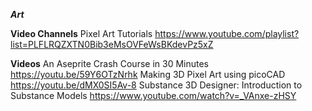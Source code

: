 ***Art***

**Video Channels**
Pixel Art Tutorials <https://www.youtube.com/playlist?list=PLFLRQZXTN0Bib3eMsOVFeWsBKdevPz5xZ>

**Videos**
An Aseprite Crash Course in 30 Minutes <https://youtu.be/59Y6OTzNrhk>
Making 3D Pixel Art using picoCAD <https://youtu.be/dMX0SI5Av-8>
Substance 3D Designer: Introduction to Substance Models <https://www.youtube.com/watch?v=_VAnxe-zHSY>